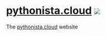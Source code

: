 # [pythonista.cloud](http://pythonista.cloud/) [![](https://img.shields.io/badge/Donate-PayPal-brightgreen.svg?style=flat-square)](https://paypal.me/luke0)

The [pythonista.cloud](http://pythonista.cloud/) website

